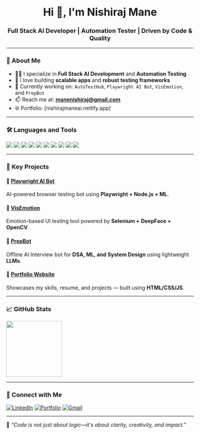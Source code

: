 <h1 align="center">Hi 👋, I'm Nishiraj Mane</h1>
<h3 align="center">Full Stack AI Developer | Automation Tester | Driven by Code & Quality</h3>

---

### 🌟 About Me

- 👨‍💻 I specialize in **Full Stack AI Development** and **Automation Testing**  
- 🚀 I love building **scalable apps** and **robust testing frameworks**  
- 🔭 Currently working on: `AutoTestHub`, `Playwright AI Bot`, `VisEmotion`, and `PrepBot`  
- 📫 Reach me at: **manenishiraj@gmail.com**  
- 🌐 Portfolio: [nishirajmaneai.netlify.app]

---

### 🛠️ Languages and Tools

<p align="left">
  <img src="https://img.shields.io/badge/Java-ED8B00?style=for-the-badge&logo=java&logoColor=white"/>
  <img src="https://img.shields.io/badge/SpringBoot-6DB33F?style=for-the-badge&logo=springboot&logoColor=white"/>
  <img src="https://img.shields.io/badge/MongoDB-4EA94B?style=for-the-badge&logo=mongodb&logoColor=white"/>
  <img src="https://img.shields.io/badge/React-61DAFB?style=for-the-badge&logo=react&logoColor=black"/>
  <img src="https://img.shields.io/badge/Selenium-43B02A?style=for-the-badge&logo=selenium&logoColor=white"/>
  <img src="https://img.shields.io/badge/Postman-FF6C37?style=for-the-badge&logo=postman&logoColor=white"/>
  <img src="https://img.shields.io/badge/Python-3776AB?style=for-the-badge&logo=python&logoColor=white"/>
  <img src="https://img.shields.io/badge/Jenkins-D24939?style=for-the-badge&logo=jenkins&logoColor=white"/>
  <img src="https://img.shields.io/badge/Git-F05032?style=for-the-badge&logo=git&logoColor=white"/>
  <img src="https://img.shields.io/badge/GitHub-181717?style=for-the-badge&logo=github&logoColor=white"/>
</p>

---

### 📌 Key Projects

#### 🔹 [Playwright AI Bot](https://github.com/nishirajmane/playwright-ai-bot)
AI-powered browser testing bot using **Playwright + Node.js + ML**.

#### 🔹 [VisEmotion](https://github.com/nishirajmane/visemotion)
Emotion-based UI testing tool powered by **Selenium + DeepFace + OpenCV**.

#### 🔹 [PrepBot](https://github.com/nishirajmane/prepbot)
Offline AI Interview bot for **DSA, ML, and System Design** using lightweight **LLMs**.

#### 🔹 [Portfolio Website](https://nishirajmane.netlify.app)
Showcases my skills, resume, and projects — built using **HTML/CSS/JS**.

---

### 📈 GitHub Stats

<p align="left">
  
  <img src="https://github-readme-stats.vercel.app/api/top-langs/?username=nishirajmane&layout=compact&theme=radical" height="150"/>
</p>

---

### 🔗 Connect with Me

[![LinkedIn](https://img.shields.io/badge/Nishiraj%20Mane-0077B5?style=for-the-badge&logo=linkedin&logoColor=white)](https://linkedin.com/in/nishirajmane)
[![Portfolio](https://img.shields.io/badge/Portfolio-000000?style=for-the-badge&logo=vercel&logoColor=white)](https://nishirajmane.netlify.app)
[![Gmail](https://img.shields.io/badge/Gmail-D14836?style=for-the-badge&logo=gmail&logoColor=white)](mailto:manenishiraj@gmail.com)

---

🧠 _“Code is not just about logic—it's about clarity, creativity, and impact.”_

